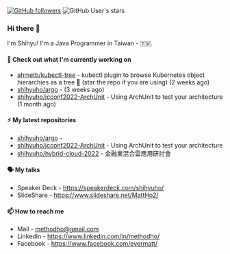 [![GitHub followers](https://img.shields.io/github/followers/shihyuho?style=social)](https://github.com/shihyuho?tab=followers)
![GitHub User's stars](https://img.shields.io/github/stars/shihyuho?style=social)

### Hi there 👋

I'm Shihyu! I'm a Java Programmer in Taiwan - 🇹🇼. 



#### 👷 Check out what I'm currently working on

- [ahmetb/kubectl-tree](https://github.com/ahmetb/kubectl-tree) - kubectl plugin to browse Kubernetes object hierarchies as a tree 🎄 (star the repo if you are using) (2 weeks ago)
- [shihyuho/argo](https://github.com/shihyuho/argo) -  (3 weeks ago)
- [shihyuho/jcconf2022-ArchUnit](https://github.com/shihyuho/jcconf2022-ArchUnit) - Using ArchUnit to test your architecture (1 month ago)

#### ⚡ My latest repositories

- [shihyuho/argo](https://github.com/shihyuho/argo) - 
- [shihyuho/jcconf2022-ArchUnit](https://github.com/shihyuho/jcconf2022-ArchUnit) - Using ArchUnit to test your architecture
- [shihyuho/hybrid-cloud-2022](https://github.com/shihyuho/hybrid-cloud-2022) - 金融業混合雲應用研討會

#### 🗣️ My talks

- Speaker Deck - https://speakerdeck.com/shihyuho/
- SlideShare - https://www.slideshare.net/MattHo2/

#### 📫 How to reach me

- Mail - methodho@gmail.com
- LinkedIn - https://www.linkedin.com/in/methodho/
- Facebook - https://www.facebook.com/evermatt/


